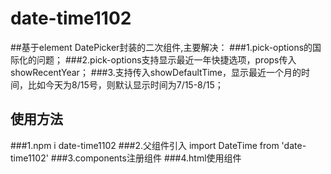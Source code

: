 # date-time1102
##基于element DatePicker封装的二次组件,主要解决：
###1.pick-options的国际化的问题；
###2.pick-options支持显示最近一年快捷选项，props传入 showRecentYear；
###3.支持传入showDefaultTime，显示最近一个月的时间，比如今天为8/15号，则默认显示时间为7/15-8/15；
## 使用方法
###1.npm i date-time1102
###2.父组件引入 import DateTime from 'date-time1102'
###3.components注册组件
###4.html使用组件
